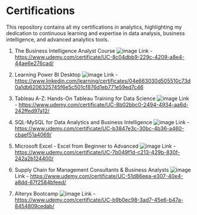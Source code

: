 # Certifications
This repository contains all my certifications in analytics, highlighting my dedication to continuous learning and expertise in data analysis, business intelligence, and advanced analytics tools.

1) The Business Intelligence Analyst Course
   ![image](https://github.com/user-attachments/assets/5f5992f4-2ed6-46d1-b170-1deaca3f7a27)
   Link - https://www.udemy.com/certificate/UC-8c04dbb9-229c-4209-a8e4-44ae6e276cad/

2) Learning Power BI Desktop
   ![image](https://github.com/user-attachments/assets/71e450c5-cb69-4966-aef6-827619506236)
   Link - https://www.linkedin.com/learning/certificates/04e663030d505510c73d0a1db6206325745f6e5c501cf876d1eb771e59ed7c46

3) Tableau A-Z: Hands-On Tableau Training for Data Science
   ![image](https://github.com/user-attachments/assets/05a617b2-2822-4c2d-8867-73523af6af03)
   Link - https://www.udemy.com/certificate/UC-8b02bbc0-2494-4934-aa6d-242ffed97a12/

4) SQL-MySQL for Data Analytics and Business Intelligence
   ![image](https://github.com/user-attachments/assets/44bd382c-e47f-4393-9206-ab80febd3b2e)
   Link - https://www.udemy.com/certificate/UC-b3847e3c-30bc-4b36-a460-cbaef51a4069/

5) Microsoft Excel - Excel from Beginner to Advanced
   ![image](https://github.com/user-attachments/assets/27a05337-c3b4-4b61-abb5-b0b957a501d6)
   Link - https://www.udemy.com/certificate/UC-7b049f1d-c213-429b-830f-242a2b124400/

6) Supply Chain for Management Consultants & Business Analysts
   ![image](https://github.com/user-attachments/assets/41c5ffe3-61d7-4912-a407-1ea65d18f4cb)
   Link - https://www.udemy.com/certificate/UC-51d86eea-e307-40e4-a8dd-67f2584bfeed/

7) Alteryx Bootcamp
   ![image](https://github.com/user-attachments/assets/d599d9b5-2480-486c-a4af-5b0889262a9e)
   Link - https://www.udemy.com/certificate/UC-b9b0ec98-3ad7-45e6-b47a-8454809cedab/

